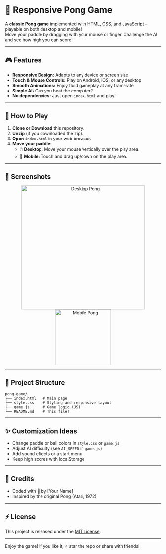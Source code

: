 # 🏓 Responsive Pong Game

A **classic Pong game** implemented with HTML, CSS, and JavaScript – playable on both desktop and mobile!  
Move your paddle by dragging with your mouse or finger. Challenge the AI and see how high you can score!

---

## 🎮 Features

- **Responsive Design:** Adapts to any device or screen size
- **Touch & Mouse Controls:** Play on Android, iOS, or any desktop
- **Smooth Animations:** Enjoy fluid gameplay at any framerate
- **Simple AI:** Can you beat the computer?
- **No dependencies:** Just open `index.html` and play!

---

## 🚀 How to Play

1. **Clone or Download** this repository.
2. **Unzip** (if you downloaded the zip).
3. **Open** `index.html` in your web browser.
4. **Move your paddle:**
   - 🖱️ **Desktop:** Move your mouse vertically over the play area.
   - 🤚 **Mobile:** Touch and drag up/down on the play area.

---

## 📱 Screenshots

<div align="center">
  <img src="https://user-images.githubusercontent.com/placeholder/desktop.png" alt="Desktop Pong" width="400"/>
  <img src="https://user-images.githubusercontent.com/placeholder/mobile.png" alt="Mobile Pong" width="180"/>
</div>

---

## 🧩 Project Structure

```plaintext
pong-game/
├── index.html   # Main page
├── style.css    # Styling and responsive layout
├── game.js      # Game logic (JS)
└── README.md    # This file!
```

---

## ✨ Customization Ideas

- Change paddle or ball colors in `style.css` or `game.js`
- Adjust AI difficulty (see `AI_SPEED` in `game.js`)
- Add sound effects or a start menu
- Keep high scores with localStorage

---

## 🐣 Credits

- Coded with 💛 by [Your Name]
- Inspired by the original Pong (Atari, 1972)

---

## ⚡ License

This project is released under the [MIT License](LICENSE).

---

Enjoy the game! If you like it, ⭐️ star the repo or share with friends!